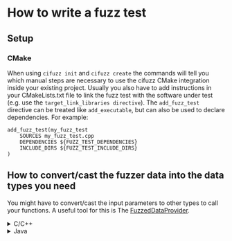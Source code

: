 # How to write a fuzz test

## Setup

### CMake
When using `cifuzz init` and `cifuzz create` the commands will tell you 
which manual steps are necessary to use the cifuzz CMake integration inside
your existing project. Usually you also have to add instructions in your 
CMakeLists.txt file to link the fuzz test with the software under test 
(e.g. use the `target_link_libraries directive`). 
The `add_fuzz_test` directive can be treated like `add_executable`, but
can also be used to declare dependencies. For example:

```
add_fuzz_test(my_fuzz_test
    SOURCES my_fuzz_test.cpp
    DEPENDENCIES ${FUZZ_TEST_DEPENDENCIES}
    INCLUDE_DIRS ${FUZZ_TEST_INCLUDE_DIRS}
)
```


## How to convert/cast the fuzzer data into the data types you need

You might have to convert/cast the input parameters to other types to call your
functions. A useful tool for this is The
[FuzzedDataProvider](https://github.com/google/fuzzing/blob/master/docs/split-inputs.md#fuzzed-data-provider).

<details>
<summary>C/C++</summary>

An example can look like this:

``` cpp
#include <cifuzz/cifuzz.h>
#include <fuzzer/FuzzedDataProvider.h>

FUZZ_TEST_SETUP() {}

FUZZ_TEST(const uint8_t *data, size_t size) {

  FuzzedDataProvider fuzzed_data(data, size);
  int my_int = fuzzed_data.ConsumeIntegral<int8_t>();
  std::string my_string = fuzzed_data.ConsumeRandomLengthString();

  myFunction(my_int, my_string);
}
```
</details>

<details>
<summary>Java</summary>
For Java, you can use the FuzzedDataProvider which is part of the Jazzer API
package that is automatically downloaded by maven/gradle respectively if set up
properly after cifuzz init. 

An example can look like this:

```java
import com.code_intelligence.jazzer.api.FuzzedDataProvider;
import com.code_intelligence.jazzer.junit.FuzzTest;

public class FuzzTestCase {
    @FuzzTest
    void myFuzzTest(FuzzedDataProvider data) {
        int a = data.consumeInt();
        int b = data.consumeInt();
        String c = data.consumeRemainingAsString();

        myFunction(a, b, c);
    }
}
```
</details>



